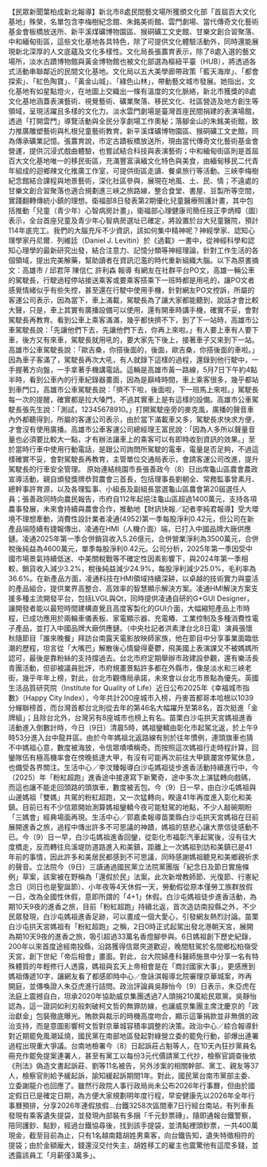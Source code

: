 【民眾新聞葉柏成新北報導】新北市8處民間藝文場所獲頒文化部「首屆百大文化基地」殊榮，名單包含李梅樹紀念館、朱銘美術館、雲門劇場、當代傳奇文化藝術基金會板橋放送所、新平溪煤礦博物園區、猴硐礦工文史館、甘樂文創合習聚落、中和緬甸街區，這些文化基地各具特色，除了可提供文化體驗活動外，同時還能展現新北深厚的人文底蘊及文化多樣性。文化局長張䕒育表示，除了8處入選的藝文場所，淡水古蹟博物館與黃金博物館也被文化部選為樞紐平臺（HUB），將透過各式活動串聯鄰近的民間文化基地。文化局以五大美學廊帶政策「藍天海岸」、「都會探索」、「紅色陶寶」、「黃金山城」、「綠色山林」，帶動藝文城市發展。她指出，文化基地有如星點燈火，在地圖上交織出一條有溫度的文化脈絡，新北市獲獎的8處文化基地涵蓋表演藝術、視覺藝術、礦業聚落、移民文化、社區營造及地方創生等領域，呈現活躍且多樣的文化力。淡水雲門劇場是臺灣首座民間捐建的表演場館，透過「打開雲門」導覽活動與全民分享劇場工作奧秘；落腳金山的朱銘美術館，致力推廣雕塑藝術與札根兒童藝術教育。新平溪煤礦博物園區、猴硐礦工文史館，同為傳承礦業記憶。張䕒育說，市定古蹟板橋放送所，現由當代傳奇文化藝術基金會營運，提供沉浸式戲曲體驗，也嘗試結合科技與表演藝術；中和緬甸街區則是首屆百大文化基地唯一的移民街區，充滿豐富滇緬文化特色與美食，由緬甸移民二代青年組成的迴鄉辣文化推廣工作室，可提供街區走讀、餐桌旅行等活動。三峽李梅樹紀念館結合課程與地景藝術，深化社區參與，展現在地風、土、民、情；不遠處的甘樂文創合習聚落也適合規劃進三峽之旅路線，整合食堂、書屋、豆製所等空間，實踐翻轉傳統小鎮的理想。衛福部8日發表第2期優化兒童醫療照護計畫，其中包括推動「兒童（青少年）心智病房計畫」，衛福部心理健康司簡任技正李炳樟（圖）表示，全台首座兒童及青少年心智病房選址已確定，將設置於台大兒童醫院，預計114年底完工。我們的大腦充斥不少資訊，該如何集中精神呢？神經學家、認知心理學家丹尼爾．列維廷（Daniel J. Levitin）於《過載》一書中，從神經科學和認知心理學的最新研究出發，結合注意力、記憶分類等神經理論，針對工作生活的各個領域，提出完美解藥，幫助讀者在資訊氾濫的時代重新組織大腦。以下為原書摘文：高雄市 / 邱君萍 陳信仁 許利森 報導 有網友在社群平台PO文，高雄一輛公車的駕駛長，行駛過程停站接送乘客或要乘客搭乘下一班時都是用吼的，讓PO文者感覺情緒似乎有些失控，甚至還在行駛中使用手機，針對網友PO文控訴，所屬的客運公司表示，因為當下，車上滿載，駕駛長為了讓大家都能聽到，說話才會比較大聲，只是，車上其實有廣播設備可以使用，還有開車時講手機，確實不妥，會對駕駛長再教育。看到公車上乘客滿滿，幾乎都快擠不下，到了下一站時，高雄市公車駕駛長說：「先讓他們下去，先讓他們下去，你再上來啦。」有人要上車有人要下車，後方又有來車，駕駛長就用吼的，要大家先下後上，接著車子又來到下一站。高雄市公車駕駛長說：「歐吉桑，你搭後面的，後面，歐吉桑，你搭後面的車啦。」因為車子客滿了，駕駛長再次大吼，有人就錄下這樣的過程，還錄到他行駛中，一手握著方向盤，一手拿著手機講電話。這輛是高雄市黃一路線，5月7日下午約4點半時，看到公車內的行車紀錄器畫面，因為是巔峰時間，車上乘客很多，幾乎都站到車門口，高雄市公車駕駛長說：「擠不下啦，後面啦，下一班馬上來啦。」駕駛長每一次的提醒，確實都是拉大嗓門，不過其實車上是有這樣的設備。高雄市公車駕駛長張先生說：「測試，12345678910。」打開駕駛座旁的麥克風，廣播的聲音車內外都聽得到，所屬的客運公司表示，由於當下滿載車又多，駕駛長求快求方便，才會沒有使用廣播。高雄市公車客運公司總經理王富民說：「因為人多所以聲量音量也必須要比較大一點，才有辦法讓車上的乘客可以有即時收到資訊的效果。」至於當時行車中使用行動電話，是跟公司詢問所駕駛的電車，電量是否足夠，不過這樣確實不妥，會對駕駛長再教育，主管單位交通局表示，會請客運公司改進，提升駕駛長的行車安全管理。  原始連結桃園市長張善政今（8）日出席龜山區農會農政宣導活動，親自頒發獎牌恭賀農會三首長，包括理事長劉朝全、常務監事曾素月、總幹事許育源，以及各理監事、小組長及副組長當選龜山區農會第20屆選任人員；張善政同時向農民報告，市府自112年起挹注龜山區超過1400萬元，支持各項農事發展，未來會持續與農會合作，推動地【財訊快報／記者李純君報導】受大環境不理想牽動，消費性設計業者凌通(4952)第一季每股淨利0.42元，但公司在新產品端陸續有捷報傳出，凌通在HMI（人機介面）端，已打入中國品牌大廠供應鏈。凌通2025年第一季合併銷貨收入5.26億元，合併營業淨利為3500萬元，合併稅後純益為4600萬元，單季每股淨利0.42元。公司分析，2025年第一季因受中國市場景氣持續低迷、中美關稅戰等不確定性因素影響下，與2024年第一季相較，銷貨收入減少3.2%，稅後純益減少24.9%，每股淨利減少25.0%，毛利率為36.6%。在新產品方面，凌通科技在HMI領域持續深耕，以卓越的技術實力與靈活的產品組合，提供業界高整合、高效率的智慧顯示解決方案。凌通HMI解決方案支援多種主流開發平台，包括LVGL與Qt，同時提供凌通自研的G+GUI Designer，讓開發者能以最短時間建構直覺且高度客製化的GUI介面，大幅縮短產品上市時程，已成功應用於兩輪車儀表板、家電顯示器、充電樁、工業控制及多種消費性電子產品，並打入中國品牌大廠供應鏈。（中央社記者洪素津台北8日電）演員張懷秋隨節目「誰來晚餐」拜訪台南露天電影放映師家族，他在節目中分享事業面臨低潮的歷程，坦言從「大嘴巴」解散後心情變得憂鬱，飛美國上表演課又不被媽媽所認可，最後是靠粉絲的支持撐過去。台北市府定期舉辦市政建設參觀，還有樂活長青團活動，但卻被議員批評，市府規畫景點許多都在外縣市，像是淡水和三峽老街，幾乎年年上榜，對此，台北市觀傳局承諾，未來會以台北市景點為優先。英國生活品質研究院（Institute for Quality of Life）近日公布2025年《幸福城市指數》（Happy City Index），今年共計200座城市入榜，丹麥首都哥本哈根以1039分蟬聯榜首，而台灣首都台北則從去年的第46名大幅躍升至第8名，首次挺進「金牌組」；且除台北外，台灣另有8座城市也榜上有名。苗栗白沙屯拱天宮媽祖進香活動進入倒數計時，今日（9日）清晨5時，媽祖鑾轎由彰化市起駕北返，於上午9時53分進入台中龍井區。由於今年媽祖北返路線有別於往年慣例，連頭旗車也猜不中媽祖心意，數度被海放，令信眾嘖嘖稱奇。而按照這次媽祖行走時程計算，回鑾隊伍有極高機率會在傍晚抵達大甲，有沒有可能再次前往大甲鎮瀾宮停駕休息，也備受各界關注。生活中心／李汶臻報導白沙屯媽祖徒步進香活動持續進行中，今（2025）年「粉紅超跑」進香途中接連寫下新驚奇，途中多次上演猛轉向戲碼，而這也讓不能走回頭路的頭旗車，數度被丟包。今（9）日一早，由白沙屯媽祖與山邊媽祖「雙媽」共駕的粉紅超跑，又一次猛轉向，睽違41年再度進入彰化和美鎮。目前已有不少信眾開始測算媽祖鑾轎今夜可能駐駕的地點，不少人敲碗期盼「三媽會」經典場面再現。生活中心／郭嘉柔報導苗栗縣白沙屯拱天宮媽祖在日前展開進香之旅，過程中傳出許多不可思議的神蹟，媽祖的慈悲心讓大票信徒感動不已。今（9）日一早，白沙屯媽祖進香回鑾，從彰化市福彰汽車起駕後，沒有往大度橋走，反而轉往烏溪堤防道路進入和美鎮，距離上一次媽祖到訪和美鎮已是41年前的事情，因此許多和美居民都感到不可思議，同時感謝媽祖聽見和美鄉親祈求的聲音。立法院今（9日）三讀通過國民黨立法院黨團版「紀念日及節日實施條例」草案，該案被在野稱為「還假於民」法案。此次新增教師節、光復節、行憲紀念日（同日也是聖誕節）、小年夜等4天休假一天，勞動假從原本僅勞工族群放假一日，改為全國性休假，意即所謂的「4+1」休假。白沙屯媽祖徒步進香活動，為期10天9夜的進香之旅，目前「粉紅超跑」持續北返，首次造訪南投縣之外，不少民眾發現，白沙屯媽祖進香足跡，可以畫成一個大愛心，引發網友熱烈討論。苗栗白沙屯拱天宮媽祖有「粉紅超跑」之稱，2日0時正式起駕出發北港朝天宮，展開為期10天9夜的進香之旅，吸引超過33萬名香燈腳參與。6日媽祖創下歷史紀錄，200年以來首度途經南投縣，沿路獲得信眾夾道歡迎，晚間駐駕於名間鄉松柏嶺受天宮，創下世紀「帝后相會」畫面。對此，台大院婦產科醫師施景中分享一名有特殊體質的年輕修行人透露，媽祖與玄天上帝相會是在「商討國家大事」，更感應到媽祖傳遞10字，讓網友看了都感即時中心／詹詠淇報導北院審理京華城案，昨再開庭，並傳喚證人朱亞虎進行詰問。政治評論員吳靜怡今（9）日表示，朱亞虎在法庭上震撼自白，坦承2020年協助威京集團透過7人頭捐210萬給民眾黨。吳靜怡認為，這一證詞如利刃般刺破柯文哲的無罪防線，也讓威京集團主席沈慶京的「政治獻金」包裝徹底曝光。賄款與裁示的時機高度吻合，顯示這筆捐款並非無償的政治支持，而是意圖影響柯文哲對京華城容積率調整的決策。政治中心／綜合報導針對近期罷免風潮延燒，國民黨在南部地區發起對綠營立委的罷免行動，卻爆出連署過程出現重大爭議。台南地檢署今（8）日起訴莊占魁等人，在10天內狂抄黨員名冊充作罷免提案連署人，甚至有黨工以每份3元代價請黨工代抄，檢察官調查後依《刑法》偽造文書起訴莊、劉等11名被告，另外涉案的相關幹部、黨工、親友等37人，檢察官則給予緩起訴，諭知緩起訴期間1年。對此，國民黨台南市黨部主委、立委謝龍介也回應了。雖然行政院人事行政局尚未公布2026年行事曆，但由於國定假日已是確定日期，為方便大家規劃明年度行程，早安健康先以2026年全年行事曆預排，分享2026年連假放假...台鐵3258次區間車7日行經台南站，有列車長發現有乘客遺失提袋，並發現內部裝有多捆「千元鈔票磚」，隨即通報台鐵警察，陪同護鈔、點鈔，經過台鐵協尋後，找到該手提袋，並清點裡頭鈔票，一共400萬現金，截至目前為止，只有1名越南籍胡姓男乘客，向台鐵告知，遺失特徵相符的提袋；由於金額龐大，錢還沒交付失主，胡姓移工的雇主也震驚他有這麼多錢，並透露該員工「月薪僅3萬多」。